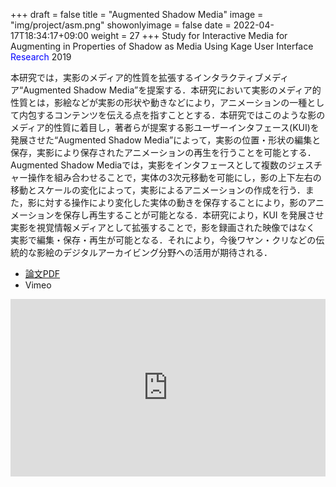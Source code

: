 +++
draft = false
title = "Augmented Shadow Media"
image = "img/project/asm.png"
showonlyimage = false
date = 2022-04-17T18:34:17+09:00
weight = 27
+++
Study for Interactive Media for Augmenting in Properties of Shadow as Media Using Kage User Interface  
<span style="color: blue; ">Research</span> 2019
<!--more-->
本研究では，実影のメディア的性質を拡張するインタラクティブメディア“Augmented Shadow Media”を提案する．本研究において実影のメディア的性質とは，影絵などが実影の形状や動きなどにより，アニメーションの一種として内包するコンテンツを伝える点を指すこととする．本研究ではこのような影のメディア的性質に着目し，著者らが提案する影ユーザーインタフェース(KUI)を発展させた“Augmented Shadow Media”によって，実影の位置・形状の編集と保存，実影により保存されたアニメーションの再生を行うことを可能とする．Augmented Shadow Mediaでは，実影をインタフェースとして複数のジェスチャー操作を組み合わせることで，実体の3次元移動を可能にし，影の上下左右の移動とスケールの変化によって，実影によるアニメーションの作成を行う．また，影に対する操作により変化した実体の動きを保存することにより，影のアニメーションを保存し再生することが可能となる．本研究により，KUI を発展させ実影を視覚情報メディアとして拡張することで，影を録画された映像ではなく 実影で編集・保存・再生が可能となる．それにより，今後ワヤン・クリなどの伝統的な影絵のデジタルアーカイビング分野への活用が期待される．

- [論文PDF](https://www.art-science.org/journal/v18n4/v18n4pp134/artsci-v18n4pp134.pdf)
- Vimeo
<div style="padding:56.25% 0 0 0;position:relative;"><iframe src="https://player.vimeo.com/video/400497699?h=e71d0ea178&amp;badge=0&amp;autopause=0&amp;player_id=0&amp;app_id=58479" frameborder="0" allow="autoplay; fullscreen; picture-in-picture" allowfullscreen style="position:absolute;top:0;left:0;width:100%;height:100%;" title="Augmented Shadow Media"></iframe></div><script src="https://player.vimeo.com/api/player.js"></script>